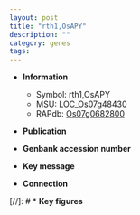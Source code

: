 ```yaml
---
layout: post
title: "rth1,OsAPY"
description: ""
category: genes
tags: 
---
```


* **Information**  
    + Symbol: rth1,OsAPY  
    + MSU: [LOC_Os07g48430](http://rice.uga.edu/cgi-bin/ORF_infopage.cgi?orf=LOC_Os07g48430)  
    + RAPdb: [Os07g0682800](http://rapdb.dna.affrc.go.jp/viewer/gbrowse_details/irgsp1?name=Os07g0682800)  

* **Publication**  

* **Genbank accession number**  

* **Key message**  

* **Connection**  

[//]: # * **Key figures**  


